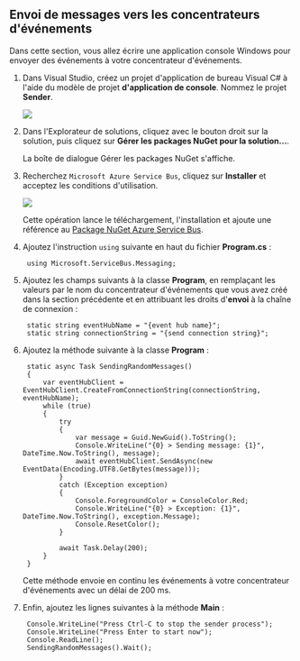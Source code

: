 ## Envoi de messages vers les concentrateurs d'événements
Dans cette section, vous allez écrire une application console Windows pour envoyer des événements à votre concentrateur d'événements.

1. Dans Visual Studio, créez un projet d'application de bureau Visual C# à l'aide du modèle de projet **d'application de console**. Nommez le projet **Sender**.

   	![][7]

2. Dans l'Explorateur de solutions, cliquez avec le bouton droit sur la solution, puis cliquez sur **Gérer les packages NuGet pour la solution...**. 

	La boîte de dialogue Gérer les packages NuGet s'affiche.

3. Recherchez `Microsoft Azure Service Bus`, cliquez sur **Installer** et acceptez les conditions d'utilisation. 

	![][8]

	Cette opération lance le téléchargement, l'installation et ajoute une référence au <a href="https://www.nuget.org/packages/WindowsAzure.ServiceBus/">Package NuGet Azure Service Bus</a>.

4. Ajoutez l'instruction `using` suivante en haut du fichier **Program.cs** :

		using Microsoft.ServiceBus.Messaging;

5. Ajoutez les champs suivants à la classe **Program**, en remplaçant les valeurs par le nom du concentrateur d'événements que vous avez créé dans la section précédente et en attribuant les droits d'**envoi** à la chaîne de connexion :

		static string eventHubName = "{event hub name}";
        static string connectionString = "{send connection string}";

6. Ajoutez la méthode suivante à la classe **Program** :

		static async Task SendingRandomMessages()
        {
            var eventHubClient = EventHubClient.CreateFromConnectionString(connectionString, eventHubName);
            while (true)
            {
                try
                {
                    var message = Guid.NewGuid().ToString();
                    Console.WriteLine("{0} > Sending message: {1}", DateTime.Now.ToString(), message);
                    await eventHubClient.SendAsync(new EventData(Encoding.UTF8.GetBytes(message)));
                }
                catch (Exception exception)
                {
                    Console.ForegroundColor = ConsoleColor.Red;
                    Console.WriteLine("{0} > Exception: {1}", DateTime.Now.ToString(), exception.Message);
                    Console.ResetColor();
                }

                await Task.Delay(200);
            }
        }

	Cette méthode envoie en continu les événements à votre concentrateur d'événements avec un délai de 200 ms.

7. Enfin, ajoutez les lignes suivantes à la méthode **Main** :

		Console.WriteLine("Press Ctrl-C to stop the sender process");
        Console.WriteLine("Press Enter to start now");
        Console.ReadLine();
        SendingRandomMessages().Wait();


<!-- Images -->
[7]: ./media/service-bus-event-hubs-getstarted/create-sender-csharp1.png
[8]: ./media/service-bus-event-hubs-getstarted/create-sender-csharp2.png
<!--HONumber=52--> 
